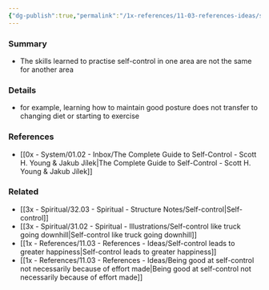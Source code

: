 ```yaml
---
{"dg-publish":true,"permalink":"/1x-references/11-03-references-ideas/self-control-is-not-a-learned-skill/","title":"Self-control is not a learned skill","dgShowBacklinks":false}
---
```



### Summary
- The skills learned to practise self-control in one area are not the same for another area

### Details
- for example, learning how to maintain good posture does not transfer to changing diet or starting to exercise

### References
- [[0x - System/01.02 - Inbox/The Complete Guide to Self-Control - Scott H. Young & Jakub Jílek\|The Complete Guide to Self-Control - Scott H. Young & Jakub Jílek]]

### Related
- [[3x - Spiritual/32.03 - Spiritual - Structure Notes/Self-control\|Self-control]]
- [[3x - Spiritual/31.02 - Spiritual - Illustrations/Self-control like truck going downhill\|Self-control like truck going downhill]]
- [[1x - References/11.03 - References - Ideas/Self-control leads to greater happiness\|Self-control leads to greater happiness]]
- [[1x - References/11.03 - References - Ideas/Being good at self-control not necessarily because of effort made\|Being good at self-control not necessarily because of effort made]]